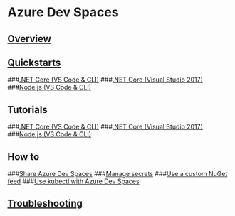 # Azure Dev Spaces
## [Overview](azure-dev-spaces.md)

## [Quickstarts](get-started.md)
###[.NET Core (VS Code & CLI)](quickstart-netcore.md)
###[.NET Core (Visual Studio 2017)](quickstart-netcore-visualstudio.md)
###[Node.js (VS Code & CLI)](quickstart-nodejs.md)

## Tutorials
###[.NET Core (VS Code & CLI)](get-started-netcore.md)
###[.NET Core (Visual Studio 2017)](get-started-netcore-visualstudio.md)
###[Node.js (VS Code & CLI)](get-started-nodejs.md)

## How to
###[Share Azure Dev Spaces](how-to/share-dev-spaces.md)
###[Manage secrets](how-to/manage-secrets.md)
###[Use a custom NuGet feed](how-to/use-custom-nuget-feed.md)
###[Use kubectl with Azure Dev Spaces](how-to/use-kubectl-with-azure-dev-spaces.md)

## [Troubleshooting](troubleshooting.md)



